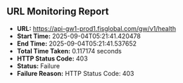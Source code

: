 ## URL Monitoring Report

- **URL:** https://api-gw1-prod1.fisglobal.com/gw/v1/health
- **Start Time:** 2025-09-04T05:21:41.420478
- **End Time:** 2025-09-04T05:21:41.537652
- **Total Time Taken:** 0.117174 seconds
- **HTTP Status Code:** 403
- **Status:** Failure
- **Failure Reason:** HTTP Status Code: 403
